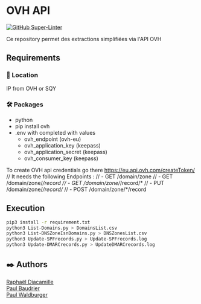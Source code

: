 # OVH API

[![GitHub Super-Linter](https://github.com/rdia9/ovh-api/workflows/Lint%20Code%20Base/badge.svg)](https://github.com/marketplace/actions/super-linter)

Ce repository permet des extractions simplifiées via l'API OVH

## Requirements

### 📍 Location

IP from OVH or SQY

### 🛠️ Packages

- python
- pip install ovh
- .env with completed with values
  - ovh_endpoint (ovh-eu)
  - ovh_application_key (keepass)
  - ovh_application_secret (keepass)
  - ovh_consumer_key (keepass)

To create OVH api credentials go there https://eu.api.ovh.com/createToken/
// It needs the following Endpoints :
// - GET /domain/zone
// - GET /domain/zone/*/record
// - GET /domain/zone/*/record/*
// - PUT /domain/zone/*/record/*
// - POST /domain/zone/*/record

## Execution

```bash
pip3 install -r requirement.txt
python3 List-Domains.py > DomainsList.csv
python3 List-DNSZoneIsnDomains.py > DNSZonesList.csv
python3 Update-SPFrecords.py > Update-SPFrecords.log
python3 Update-DMARCrecords.py > UpdateDMARCrecords.log
```

## ✒️ Authors

[Raphaël Diacamille](https://github.com/rdia9) \
[Paul Baudrier](https://github.com/paulbaudrier) \
[Paul Waldburger](https://github.com/Paul-Waldburger-BTPConsultants)
